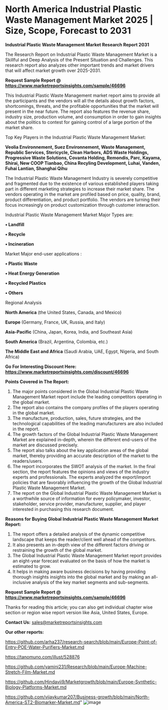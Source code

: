 # North America Industrial Plastic Waste Management Market 2025 | Size, Scope, Forecast to 2031

<strong>Industrial Plastic Waste Management Market Research Report 2031</strong>

The Research Report on Industrial Plastic Waste Management Market is a Skillful and Deep Analysis of the Present Situation and Challenges. This research report also analyzes other important trends and market drivers that will affect market growth over 2025-2031.

<strong>Request Sample Report @ <a href=https://www.marketreportsinsights.com/sample/46696>https://www.marketreportsinsights.com/sample/46696</a></strong>

This Industrial Plastic Waste Management market report aims to provide all the participants and the vendors will all the details about growth factors, shortcomings, threats, and the profitable opportunities that the market will present in the near future. The report also features the revenue share, industry size, production volume, and consumption in order to gain insights about the politics to contest for gaining control of a large portion of the market share.

Top Key Players in the Industrial Plastic Waste Management Market:

<strong>Veolia Environnement, Suez Environnement, Waste Management, Republic Services, Stericycle, Clean Harbors, ADS Waste Holdings, Progressive Waste Solutions, Covanta Holding, Remondis, Parc, Kayama, Shirai, New COOP Tianbao, China Recyling Development, Luhai, Vanden, Fuhai Lantian, Shanghai Qihu</strong>

The Industrial Plastic Waste Management Industry is severely competitive and fragmented due to the existence of various established players taking part in different marketing strategies to increase their market share. The vendors operating in the market are profiled based on price, quality, brand, product differentiation, and product portfolio. The vendors are turning their focus increasingly on product customization through customer interaction.

Industrial Plastic Waste Management Market Major Types are:

<strong>•  Landfill

•  Recycle

•  Incineration</strong>

Market Major end-user applications :

<strong>•  Plastic Waste

•  Heat Energy Generation

•  Recycled Plastics

•  Others</strong>

Regional Analysis

</u><strong><b>North America</b></strong> (the United States, Canada, and Mexico)

<strong><b>Europe </b></strong>(Germany, France, UK, Russia, and Italy)

<strong><b>Asia-Pacific</b></strong> (China, Japan, Korea, India, and Southeast Asia)

<strong><b>South America</b></strong> (Brazil, Argentina, Colombia, etc.)

<strong><b>The Middle East and Africa</b></strong> (Saudi Arabia, UAE, Egypt, Nigeria, and South Africa)

<strong>Go For Interesting Discount Here: <a href=https://www.marketreportsinsights.com/discount/46696>https://www.marketreportsinsights.com/discount/46696</a></strong>

<strong>Points Covered in The Report:</strong>
<ol>
  <li>The major points considered in the Global Industrial Plastic Waste Management Market report include the leading competitors operating in the global market.</li>
  <li>The report also contains the company profiles of the players operating in the global market.</li>
  <li>The manufacture, production, sales, future strategies, and the technological capabilities of the leading manufacturers are also included in the report.</li>
  <li>The growth factors of the Global Industrial Plastic Waste Management Market are explained in-depth, wherein the different end-users of the market are discussed precisely.</li>
  <li>The report also talks about the key application areas of the global market, thereby providing an accurate description of the market to the readers/users.</li>
  <li>The report incorporates the SWOT analysis of the market. In the final section, the report features the opinions and views of the industry experts and professionals. The experts analyzed the export/import policies that are favorably influencing the growth of the Global Industrial Plastic Waste Management Market.</li>
  <li>The report on the Global Industrial Plastic Waste Management Market is a worthwhile source of information for every policymaker, investor, stakeholder, service provider, manufacturer, supplier, and player interested in purchasing this research document.</li>
</ol>
<strong>Reasons for Buying Global Industrial Plastic Waste Management Market Report:</strong>

<ol>
  <li>The report offers a detailed analysis of the dynamic competitive landscape that keeps the reader/client well ahead of the competitors.</li>
  <li>It also presents an in-depth view of the different factors driving or restraining the growth of the global market.</li>
  <li>The Global Industrial Plastic Waste Management Market report provides an eight-year forecast evaluated on the basis of how the market is estimated to grow.</li>
  <li>It helps in making aware business decisions by having providing thorough insights insights into the global market and by making an all-inclusive analysis of the key market segments and sub-segments.</li>
</ol>
<strong>Request Sample Report @ <a href=https://www.marketreportsinsights.com/sample/46696>https://www.marketreportsinsights.com/sample/46696</a></strong>


Thanks for reading this article; you can also get individual chapter wise section or region wise report version like Asia, United States, Europe.

<strong>Contact Us:</strong>
sales@marketreportsinsights.com

<strong>Our other reports:</strong>

<a href=https://github.com/arha237/research-search/blob/main/Europe-Point-of-Entry-POE-Water-Purifiers-Market.md>https://github.com/arha237/research-search/blob/main/Europe-Point-of-Entry-POE-Water-Purifiers-Market.md</a>

<a href=https://tanomuno.com/illust/528876>https://tanomuno.com/illust/528876</a>

<a href=https://github.com/yamini231/Research/blob/main/Europe-Machine-Stretch-Film-Market.md>https://github.com/yamini231/Research/blob/main/Europe-Machine-Stretch-Film-Market.md</a>

<a href=https://github.com/Hindavii9/Marketgrowth/blob/main/Europe-Synthetic-Biology-Platforms-Market.md>https://github.com/Hindavii9/Marketgrowth/blob/main/Europe-Synthetic-Biology-Platforms-Market.md</a>

<a href=https://github.com/vijaykumar207/Business-growth/blob/main/North-America-ST2-Biomarker-Market.md>https://github.com/vijaykumar207/Business-growth/blob/main/North-America-ST2-Biomarker-Market.md</a>"
![image](https://github.com/user-attachments/assets/15670b62-4218-480f-a51a-e099169abddd)
